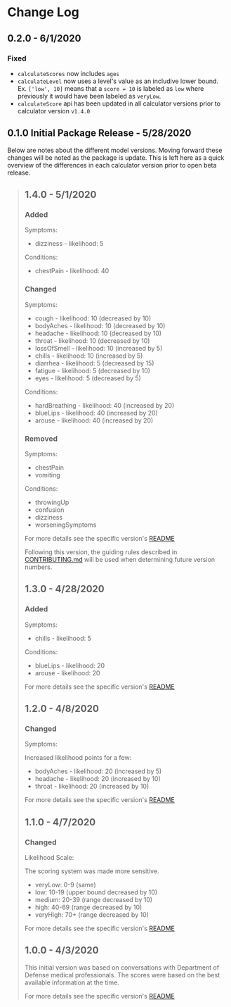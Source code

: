 # Change Log

<!--
Please use the following format for version changes
## [VERSION] - DATE

### Added

### Changed

### Removed

### Fixed

For more details see the specific version's [README](https://github.com/deptofdefense/mystatus-calculator/blob/master/src/{{VERSION}}/README.md)

-->

## 0.2.0 - 6/1/2020

### Fixed

- `calculateScores` now includes `ages`
- `calculateLevel` now uses a level's value as an includive lower bound. Ex. `['low', 10]` means that a `score = 10` is labeled as `low` where previously it would have been labeled as `veryLow`.
- `calculateScore` api has been updated in all calculator versions prior to calculator version `v1.4.0`

## 0.1.0 Initial Package Release - 5/28/2020

Below are notes about the different model versions. Moving forward these changes will be noted as the package is update. This is left here as a quick overview of the differences in each calculator version prior to open beta release.

> ## 1.4.0 - 5/1/2020
>
> ### Added
>
> Symptoms:
>
> - dizziness - likelihood: 5
>
> Conditions:
>
> - chestPain - likelihood: 40
>
> ### Changed
>
> Symptoms:
>
> - cough - likelihood: 10 (decreased by 10)
> - bodyAches - likelihood: 10 (decreased by 10)
> - headache - likelihood: 10 (decreased by 10)
> - throat - likelihood: 10 (decreased by 10)
> - lossOfSmell - likelihood: 10 (increased by 5)
> - chills - likelihood: 10 (increased by 5)
> - diarrhea - likelihood: 5 (decreased by 15)
> - fatigue - likelihood: 5 (decreased by 10)
> - eyes - likelihood: 5 (decreased by 5)
>
> Conditions:
>
> - hardBreathing - likelihood: 40 (increased by 20)
> - blueLips - likelihood: 40 (increased by 20)
> - arouse - likelihood: 40 (increased by 20)
>
> ### Removed
>
> Symptoms:
>
> - chestPain
> - vomiting
>
> Conditions:
>
> - throwingUp
> - confusion
> - dizziness
> - worseningSymptoms
>
> For more details see the specific version's [README](https://github.com/deptofdefense/mystatus-calculator/blob/master/src/v1.4.0/README.md)
>
> Following this version, the guiding rules described in [CONTRIBUTING.md](https://github.com/deptofdefense/mystatus-calculator/blob/master/CONTRIBUTING.md) will be used when determining future version numbers.
>
> ## 1.3.0 - 4/28/2020
>
> ### Added
>
> Symptoms:
>
> - chills - likelihood: 5
>
> Conditions:
>
> - blueLips - likelihood: 20
> - arouse - likelihood: 20
>
> For more details see the specific version's [README](https://github.com/deptofdefense/mystatus-calculator/blob/master/src/v1.3.0/README.md)
>
> ## 1.2.0 - 4/8/2020
>
> ### Changed
>
> Symptoms:
>
> Increased likelihood points for a few:
>
> - bodyAches - likelihood: 20 (increased by 5)
> - headache - likelihood: 20 (increased by 10)
> - throat - likelihood: 20 (increased by 10)
>
> For more details see the specific version's [README](https://github.com/deptofdefense/mystatus-calculator/blob/master/src/v1.2.0/README.md)
>
> ## 1.1.0 - 4/7/2020
>
> ### Changed
>
> Likelihood Scale:
>
> The scoring system was made more sensitive.
>
> - veryLow: 0-9 (same)
> - low: 10-19 (upper bound decreased by 10)
> - medium: 20-39 (range decreased by 10)
> - high: 40-69 (range decreased by 10)
> - veryHigh: 70+ (range decreased by 10)
>
> For more details see the specific version's [README](https://github.com/deptofdefense/mystatus-calculator/blob/master/src/v1.1.0/README.md)
>
> ## 1.0.0 - 4/3/2020
>
> This initial version was based on conversations with Department of Defense medical professionals. The scores were based on the best available information at the time.
>
> For more details see the specific version's [README](https://github.com/deptofdefense/mystatus-calculator/blob/master/src/v1.0.0/README.md)

